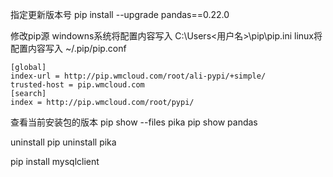 指定更新版本号
pip install --upgrade pandas==0.22.0

修改pip源
windowns系统将配置内容写入 C:\Users\<用户名>\pip\pip.ini
linux将配置内容写入 ~/.pip/pip.conf
```
[global]
index-url = http://pip.wmcloud.com/root/ali-pypi/+simple/
trusted-host = pip.wmcloud.com
[search]
index = http://pip.wmcloud.com/root/pypi/
```

查看当前安装包的版本
pip show --files pika
pip show pandas

uninstall
pip uninstall pika

pip install mysqlclient



